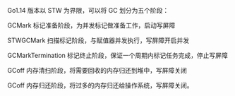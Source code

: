 
Go1.14 版本以 STW 为界限，可以将 GC 划分为五个阶段：

GCMark 标记准备阶段，为并发标记做准备工作，启动写屏障 

STWGCMark 扫描标记阶段，与赋值器并发执行，写屏障开启并发 

GCMarkTermination 标记终止阶段，保证一个周期内标记任务完成，停止写屏障 

GCoff 内存清扫阶段，将需要回收的内存归还到堆中，写屏障关闭

GCoff 内存归还阶段，将过多的内存归还给操作系统，写屏障关闭。